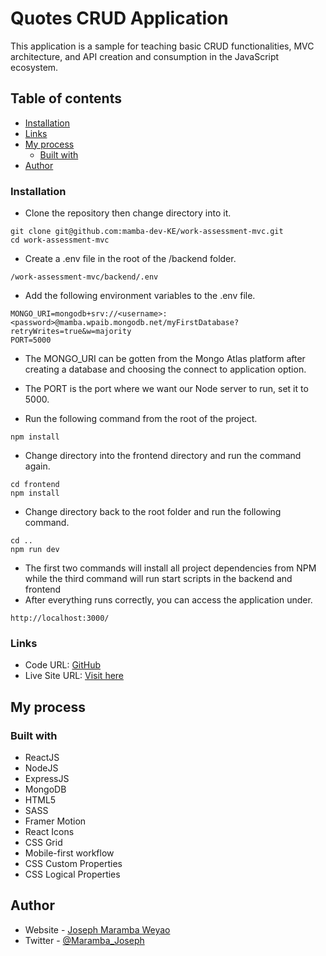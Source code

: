 # Quotes CRUD Application

This application is a sample for teaching basic CRUD functionalities, MVC architecture, and API creation and consumption in the JavaScript ecosystem.

## Table of contents

- [Installation](#installation)
- [Links](#links)
- [My process](#my-process)
  - [Built with](#built-with)
- [Author](#author)

### Installation

- Clone the repository then change directory into it.

```
git clone git@github.com:mamba-dev-KE/work-assessment-mvc.git
cd work-assessment-mvc

```

- Create a .env file in the root of the /backend folder.

```
/work-assessment-mvc/backend/.env
```

- Add the following environment variables to the .env file.

```
MONGO_URI=mongodb+srv://<username>:<password>@mamba.wpaib.mongodb.net/myFirstDatabase?retryWrites=true&w=majority
PORT=5000
```

- The MONGO_URI can be gotten from the Mongo Atlas platform after creating a database and choosing the connect to application option.
- The PORT is the port where we want our Node server to run, set it to 5000.

- Run the following command from the root of the project.

```
npm install

```

- Change directory into the frontend directory and run the command again.

```
cd frontend
npm install

```

- Change directory back to the root folder and run the following command.

```
cd ..
npm run dev

```

- The first two commands will install all project dependencies from NPM while the third command will run start scripts in the backend and frontend
- After everything runs correctly, you can access the application under.

```
http://localhost:3000/

```

### Links

- Code URL: [GitHub](https://github.com/mamba-dev-KE/work-assessment-mvc)
- Live Site URL: [Visit here](http://mamba-quotes.herokuapp.com/)

## My process

### Built with

- ReactJS
- NodeJS
- ExpressJS
- MongoDB
- HTML5
- SASS
- Framer Motion
- React Icons
- CSS Grid
- Mobile-first workflow
- CSS Custom Properties
- CSS Logical Properties

## Author

- Website - [Joseph Maramba Weyao](https://josephmaramba.tech)
- Twitter - [@Maramba_Joseph](https://twitter.com/Maramba_Joseph)
